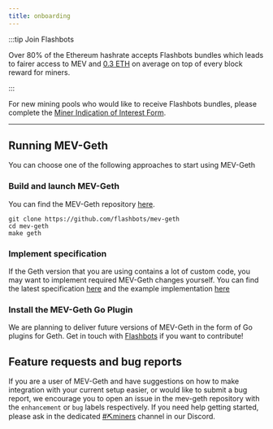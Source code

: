 ```yaml
---
title: onboarding
---
```


:::tip Join Flashbots

Over 80% of the Ethereum hashrate accepts Flashbots bundles which leads to fairer access to MEV and [0.3 ETH](https://dashboard.flashbots.net/) on average on top of every block reward for miners.

:::

For new mining pools who would like to receive Flashbots bundles, please complete the [Miner Indication of Interest Form](https://docs.google.com/forms/d/e/1FAIpQLSdz29fKXJXJFWXkEu8hZNG-NJUeAbOz0Jvw9mnNLskJHlMUDA/viewform).

-----

## Running MEV-Geth

You can choose one of the following approaches to start using MEV-Geth

### Build and launch MEV-Geth

You can find the MEV-Geth repository [here](https://github.com/flashbots/mev-geth).

```
git clone https://github.com/flashbots/mev-geth
cd mev-geth
make geth
```

### Implement specification

If the Geth version that you are using contains a lot of custom code, you may want to implement required MEV-Geth changes yourself.
You can find the latest specification [here](../miners/mev-geth-spec/v02.md) and the example implementation [here](https://github.com/ethereum/go-ethereum/compare/master...flashbots:master)

### Install the MEV-Geth Go Plugin

We are planning to deliver future versions of MEV-Geth in the form of Go plugins for Geth. Get in touch with [Flashbots](https://discord.com/invite/7hvTycdNcK) if you want to contribute!

## Feature requests and bug reports

If you are a user of MEV-Geth and have suggestions on how to make integration with your current setup easier, or would like to submit a bug report, we encourage you to open an issue in the mev-geth repository with the `enhancement` or `bug` labels respectively. If you need help getting started, please ask in the dedicated [#⛏️miners](https://discord.gg/rcgADN9qFX) channel in our Discord.